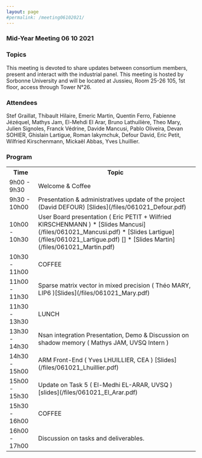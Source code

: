 ```yaml
---
layout: page
#permalink: /meeting06102021/
---
```

### Mid-Year Meeting 06 10 2021

### Topics

This meeting is devoted to share updates between consortium members, present and interact with the industrial panel. 
This meeting is hosted by Sorbonne University and will be located at Jussieu, Room 25-26 105, 1st floor, access through Tower N°26.

### Attendees
Stef Graillat, Thibault Hilaire, Emeric Martin, Quentin Ferro, Fabienne Jézéquel, Mathys Jam, El-Mehdi El Arar, Bruno Lathuilière, Theo Mary, Julien Signoles, Franck Védrine, Davide Mancusi, Pablo Oliveira, Devan SOHIER, Ghislain Lartigue, Roman Iakymchuk, 
Defour David, Eric Petit, Wilfried Kirschenmann, Mickaël Abbas, Yves Lhuillier.


### Program
<table>
<tr>
<th> Time </th>
<th> Topic </th>
</tr>

<tr>
<td>9h00 - 9h30</td>
<td>Welcome & Coffee </td>
</tr>

<tr>
<td>9h30 - 10h00</td>
<td> Presentation & administratives update of the project (David DEFOUR) [Slides](/files/061021_Defour.pdf)</td>
</tr>

<tr>
<td>10h00 - 10h30</td>
<td> User Board presentation ( Eric PETIT + Wilfried KIRSCHENMANN ) 
* [Slides Mancusi](/files/061021_Mancusi.pdf) 
* [Slides Lartigue](/files/061021_Lartigue.pdf) []
* [Slides Martin](/files/061021_Martin.pdf)
</td>
</tr>

<tr>
<td>10h30 - 11h00</td>
<td> COFFEE </td>
</tr>

<tr>
<td>11h00 - 11h30</td>
<td> Sparse matrix vector in mixed precision ( Théo MARY, LIP6 )[Slides](/files/061021_Mary.pdf)</td>
</tr>

<tr>
<td>11h30 - 13h30</td>
<td> LUNCH </td>
</tr>

<tr>
<td>13h30 - 14h30</td>
<td> Nsan integration Presentation, Demo & Discussion on shadow memory ( Mathys JAM, UVSQ Intern ) </td>
</tr>

<tr>
<td>14h30 - 15h00</td>
<td> ARM Front-End ( Yves LHUILLIER, CEA ) [Slides](/files/061021_Lhuillier.pdf)</td>
</tr>

<tr>
<td>15h00 - 15h30</td>
<td> Update on Task 5 ( El-Medhi EL-ARAR, UVSQ ) [slides](/files/061021_El_Arar.pdf) </td>
</tr>

<tr>
<td>15h30 - 16h00</td>
<td> COFFEE </td>
</tr>

<tr>
<td>16h00 - 17h00</td>
<td> Discussion on tasks and deliverables. </td>
</tr>

</table>

